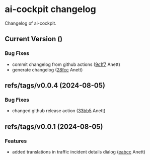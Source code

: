 # ai-cockpit changelog

Changelog of ai-cockpit.

## Current Version ()

### Bug Fixes

-  commit changelog from github actions ([9c1f7](https://github.com/starwit/ai-cockpit/commit/9c1f7ec66affbaf) Anett)  
-  generate changelog ([28fcc](https://github.com/starwit/ai-cockpit/commit/28fcccccd70ba1b) Anett)  

## refs/tags/v0.0.4 (2024-08-05)

### Bug Fixes

-  changed github release action ([33bb5](https://github.com/starwit/ai-cockpit/commit/33bb5a2066ccd5d) Anett)  

## refs/tags/v0.0.1 (2024-08-05)

### Features

-  added translations in traffic incident details dialog ([eabcc](https://github.com/starwit/ai-cockpit/commit/eabcc344d0441a1) Anett)  

